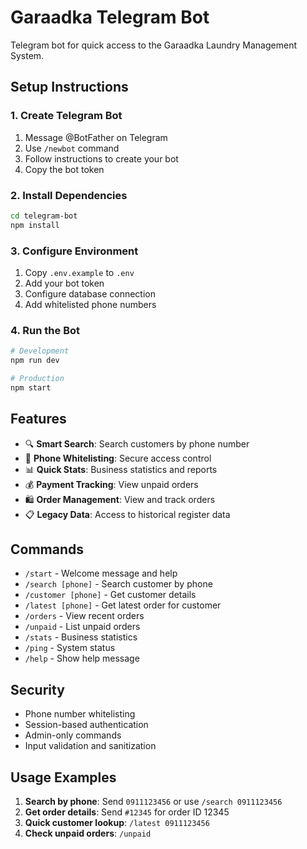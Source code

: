 # Garaadka Telegram Bot

Telegram bot for quick access to the Garaadka Laundry Management System.

## Setup Instructions

### 1. Create Telegram Bot
1. Message @BotFather on Telegram
2. Use `/newbot` command
3. Follow instructions to create your bot
4. Copy the bot token

### 2. Install Dependencies
```bash
cd telegram-bot
npm install
```

### 3. Configure Environment
1. Copy `.env.example` to `.env`
2. Add your bot token
3. Configure database connection
4. Add whitelisted phone numbers

### 4. Run the Bot
```bash
# Development
npm run dev

# Production
npm start
```

## Features

- 🔍 **Smart Search**: Search customers by phone number
- 📱 **Phone Whitelisting**: Secure access control
- 📊 **Quick Stats**: Business statistics and reports
- 💰 **Payment Tracking**: View unpaid orders
- 🛍️ **Order Management**: View and track orders
- 📋 **Legacy Data**: Access to historical register data

## Commands

- `/start` - Welcome message and help
- `/search [phone]` - Search customer by phone
- `/customer [phone]` - Get customer details
- `/latest [phone]` - Get latest order for customer
- `/orders` - View recent orders
- `/unpaid` - List unpaid orders
- `/stats` - Business statistics
- `/ping` - System status
- `/help` - Show help message

## Security

- Phone number whitelisting
- Session-based authentication
- Admin-only commands
- Input validation and sanitization

## Usage Examples

1. **Search by phone**: Send `0911123456` or use `/search 0911123456`
2. **Get order details**: Send `#12345` for order ID 12345
3. **Quick customer lookup**: `/latest 0911123456`
4. **Check unpaid orders**: `/unpaid`